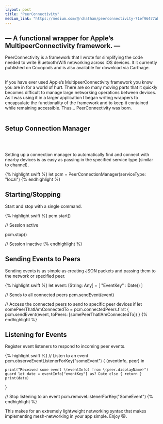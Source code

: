 ```yaml
---
layout: post
title: "PeerConnectivity"
medium_link: "https://medium.com/@rchatham/peerconnectivity-71ef96477abe#.6m15makjs"
---
```


## — A functional wrapper for Apple’s MultipeerConnectivity framework. —

PeerConnectivity is a framework that I wrote for simplifying the code needed to write Bluetooth/Wifi networking across iOS devices. It it currently published on Cocopods and is also available for download via Carthage.
<br><br>

If you have ever used Apple’s MultipeerConnectivity framework you know you are in for a world of hurt. There are so many moving parts that it quickly becomes difficult to manage large networking operations between devices. As I was using it in a larger application I began writing wrappers to encapsulate the functionality of the framework and to keep it contained while remaining accessible. Thus… PeerConnectivity was born.
<br><br>

## Setup Connection Manager
<br><br>

Setting up a connection manager to automatically find and connect with nearby devices is as easy as passing in the specified service type (similar to channel).

{% highlight swift %}
let pcm = PeerConnectionManager(serviceType: "local")
{% endhighlight %}

## Starting/Stopping

Start and stop with a single command.

{% highlight swift %}
pcm.start()

// Session active

pcm.stop()

// Session inactive
{% endhighlight %}

## Sending Events to Peers

Sending events is as simple as creating JSON packets and passing them to the network or specified peer.

{% highlight swift %}
let event: [String: Any] = [
    "EventKey" : Date()
]

// Sends to all connected peers
pcm.sendEvent(event)

// Access the connected peers to send to specific peer devices
if let somePeerThatIAmConnectedTo = pcm.connectedPeers.first {
   pcm.sendEvent(event, toPeers: [somePeerThatIAmConnectedTo])
}
{% endhighlight %}

## Listening for Events

Register event listeners to respond to incoming peer events.

{% highlight swift %}
// Listen to an event
pcm.observeEventListenerForKey("someEvent") { (eventInfo, peer) in

    print("Received some event \(eventInfo) from \(peer.displayName)")
    guard let date = eventInfo["eventKey"] as? Date else { return }
    print(date)

}

// Stop listening to an event
pcm.removeListenerForKey("SomeEvent")
{% endhighlight %}

This makes for an extremely lightweight networking syntax that makes implementing mesh-networking in your app simple. Enjoy 😸.